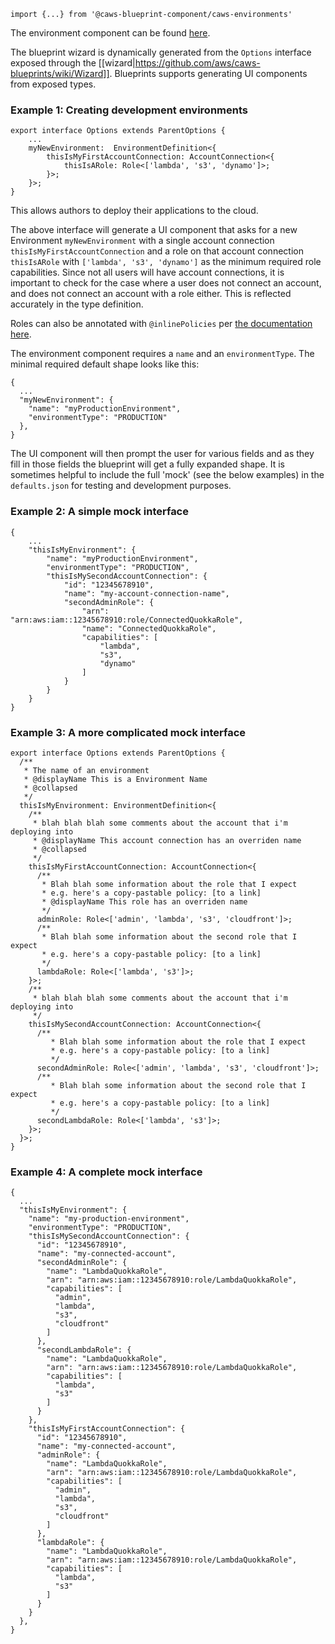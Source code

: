 ```
import {...} from '@caws-blueprint-component/caws-environments'
```

The environment component can be found [here](https://github.com/aws/caws-blueprints/tree/main/packages/components/caws-environments).

The blueprint wizard is dynamically generated from the `Options` interface exposed through the [[wizard|https://github.com/aws/caws-blueprints/wiki/Wizard]]. Blueprints supports generating UI components
from exposed types.

### Example 1: Creating development environments

```
export interface Options extends ParentOptions {
    ...
    myNewEnvironment:  EnvironmentDefinition<{
        thisIsMyFirstAccountConnection: AccountConnection<{
            thisIsARole: Role<['lambda', 's3', 'dynamo']>;
        }>;
    }>;
}
```

This allows authors to deploy their applications to the cloud.

The above interface will generate a UI component that asks for a new Environment `myNewEnvironment` with a single account connection `thisIsMyFirstAccountConnection` and a role on that account connection `thisIsARole` with `['lambda', 's3', 'dynamo']` as the minimum required role capabilities. Since not all users will have account connections, it is important to check for the case where a user does not connect an account, and does not connect an account with a role either. This is reflected accurately in the type definition.

Roles can also be annotated with `@inlinePolicies` per [the documentation here](https://github.com/aws/caws-blueprints/wiki/Wizard#inlinepolicy-pathtopolicyfilejson).


The environment component requires a `name` and an `environmentType`. The minimal required default shape looks like this:

```
{
  ...
  "myNewEnvironment": {
    "name": "myProductionEnvironment",
    "environmentType": "PRODUCTION"
  },
}
```

The UI component will then prompt the user for various fields and as they fill in those fields the blueprint will get a fully expanded shape. It is sometimes helpful to include the full 'mock' (see the below examples) in the `defaults.json` for testing and development purposes.

### Example 2: A simple mock interface

```
{
    ...
    "thisIsMyEnvironment": {
        "name": "myProductionEnvironment",
        "environmentType": "PRODUCTION",
        "thisIsMySecondAccountConnection": {
            "id": "12345678910",
            "name": "my-account-connection-name",
            "secondAdminRole": {
                "arn": "arn:aws:iam::12345678910:role/ConnectedQuokkaRole",
                "name": "ConnectedQuokkaRole",
                "capabilities": [
                    "lambda",
                    "s3",
                    "dynamo"
                ]
            }
        }
    }
}
```

### Example 3: A more complicated mock interface

```
export interface Options extends ParentOptions {
  /**
   * The name of an environment
   * @displayName This is a Environment Name
   * @collapsed
   */
  thisIsMyEnvironment: EnvironmentDefinition<{
    /**
     * blah blah blah some comments about the account that i'm deploying into
     * @displayName This account connection has an overriden name
     * @collapsed
     */
    thisIsMyFirstAccountConnection: AccountConnection<{
      /**
       * Blah blah some information about the role that I expect
       * e.g. here's a copy-pastable policy: [to a link]
       * @displayName This role has an overriden name
       */
      adminRole: Role<['admin', 'lambda', 's3', 'cloudfront']>;
      /**
       * Blah blah some information about the second role that I expect
       * e.g. here's a copy-pastable policy: [to a link]
       */
      lambdaRole: Role<['lambda', 's3']>;
    }>;
    /**
     * blah blah blah some comments about the account that i'm deploying into
     */
    thisIsMySecondAccountConnection: AccountConnection<{
      /**
         * Blah blah some information about the role that I expect
         * e.g. here's a copy-pastable policy: [to a link]
         */
      secondAdminRole: Role<['admin', 'lambda', 's3', 'cloudfront']>;
      /**
         * Blah blah some information about the second role that I expect
         * e.g. here's a copy-pastable policy: [to a link]
         */
      secondLambdaRole: Role<['lambda', 's3']>;
    }>;
  }>;
}
```

### Example 4: A complete mock interface

```
{
  ...
  "thisIsMyEnvironment": {
    "name": "my-production-environment",
    "environmentType": "PRODUCTION",
    "thisIsMySecondAccountConnection": {
      "id": "12345678910",
      "name": "my-connected-account",
      "secondAdminRole": {
        "name": "LambdaQuokkaRole",
        "arn": "arn:aws:iam::12345678910:role/LambdaQuokkaRole",
        "capabilities": [
          "admin",
          "lambda",
          "s3",
          "cloudfront"
        ]
      },
      "secondLambdaRole": {
        "name": "LambdaQuokkaRole",
        "arn": "arn:aws:iam::12345678910:role/LambdaQuokkaRole",
        "capabilities": [
          "lambda",
          "s3"
        ]
      }
    },
    "thisIsMyFirstAccountConnection": {
      "id": "12345678910",
      "name": "my-connected-account",
      "adminRole": {
        "name": "LambdaQuokkaRole",
        "arn": "arn:aws:iam::12345678910:role/LambdaQuokkaRole",
        "capabilities": [
          "admin",
          "lambda",
          "s3",
          "cloudfront"
        ]
      },
      "lambdaRole": {
        "name": "LambdaQuokkaRole",
        "arn": "arn:aws:iam::12345678910:role/LambdaQuokkaRole",
        "capabilities": [
          "lambda",
          "s3"
        ]
      }
    }
  },
}
```